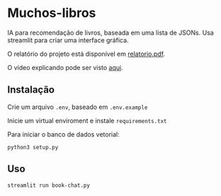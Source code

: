 # Muchos-libros

IA para recomendação de livros, baseada em uma lista de JSONs. Usa streamlit para criar uma interface gráfica.

O relatório do projeto está disponível em  [relatorio.pdf](relatorio.pdf).

O vídeo explicando pode ser visto [aqui](link-do-youtube).

## Instalação

Crie um arquivo `.env`, baseado em `.env.example`

Inicie um virtual enviroment e instale `requirements.txt`

Para iniciar o banco de dados vetorial:
    
    python3 setup.py

## Uso

    streamlit run book-chat.py